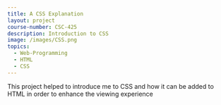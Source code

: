 ```yaml
---
title: A CSS Explanation
layout: project
course-number: CSC-425
description: Introduction to CSS
image: /images/CSS.png
topics:
  - Web-Programming
  - HTML
  - CSS
---
```


This project helped to introduce me to CSS and how it can be added to HTML in order to enhance the viewing experience
